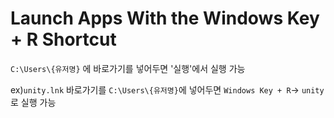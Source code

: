 # Launch Apps With the Windows Key + R Shortcut

`C:\Users\{유저명}` 에 바로가기를 넣어두면 '실행'에서 실행 가능

ex)`unity.lnk` 바로가기를 `C:\Users\{유저명}`에 넣어두면 `Windows Key + R`-> `unity`로 실행 가능
